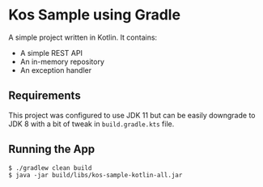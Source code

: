 # Kos Sample using Gradle
A simple project written in Kotlin. It contains:
- A simple REST API
- An in-memory repository
- An exception handler

## Requirements
This project was configured to use JDK 11 but can be easily downgrade
to JDK 8 with a bit of tweak in `build.gradle.kts` file.

## Running the App
```shell
$ ./gradlew clean build
$ java -jar build/libs/kos-sample-kotlin-all.jar
```
